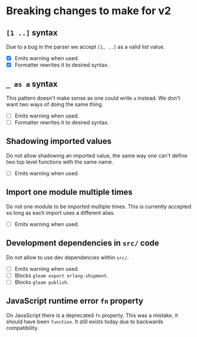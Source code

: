 # Breaking changes to make for v2

## `[1 ..]` syntax

Due to a bug in the parser we accept `[1, ..]` as a valid list value.

- [x] Emits warning when used.
- [x] Formatter rewrites it to desired syntax.

## `_ as a` syntax

This pattern doesn't make sense as one could write `a` instead. We don't want
two ways of doing the same thing.

- [ ] Emits warning when used.
- [ ] Formatter rewrites it to desired syntax.

## Shadowing imported values

Do not allow shadowing an imported value, the same way one can't define two
top level functions with the same name.

- [ ] Emits warning when used.

## Import one module multiple times

Do not one module to be imported multiple times. This is currently accepted so
long as each import uses a different alias.

- [ ] Emits warning when used.

## Development dependencies in `src/` code

Do not allow to use dev dependencies within `src/`.

- [ ] Emits warning when used.
- [ ] Blocks `gleam export erlang-shipment`.
- [ ] Blocks `gleam publish`.

## JavaScript runtime error `fn` property

On JavaScript there is a deprecated `fn` property. This was a mistake, it
should have been `function`. It still exists today due to backwards
compatibility.
